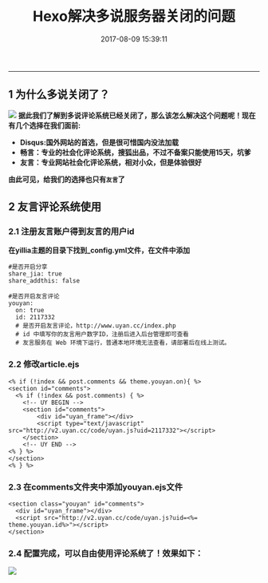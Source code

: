 ﻿---
title: Hexo解决多说服务器关闭的问题
date: 2017-08-09 15:39:11
tags: Hexo
---

***

## 1 为什么多说关闭了？
![](http://ofhbt8uhx.bkt.clouddn.com/1.PNG)
**据此我们了解到多说评论系统已经关闭了，那么该怎么解决这个问题呢！现在有几个选择在我们面前:**
- **Disqus:国外网站的首选，但是很可惜国内没法加载**
- **畅言：专业的社会化评论系统，搜狐出品，不过不备案只能使用15天，坑爹**
- **友言：专业网站社会化评论系统，相对小众，但是体验很好**

**由此可见，给我们的选择也只有`友言`了** 
<!--more-->
## 2 友言评论系统使用
### 2.1 注册友言账户得到友言的用户id
**在yillia主题的目录下找到_config.yml文件，在文件中添加**
```
#是否开启分享
share_jia: true
share_addthis: false

#是否开启友言评论
youyan:
  on: true
  id: 2117332
  # 是否开启友言评论，http://www.uyan.cc/index.php
  # id 中填写你的友言用户数字ID，注册后进入后台管理即可查看
  # 友言服务在 Web 环境下运行，普通本地环境无法查看，请部署后在线上测试。
```
### 2.2 修改article.ejs
```
<% if (!index && post.comments && theme.youyan.on){ %>
<section id="comments">
  <% if (!index && post.comments) { %>
    <!-- UY BEGIN -->
    <section id="comments">
        <div id="uyan_frame"></div>
        <script type="text/javascript" src="http://v2.uyan.cc/code/uyan.js?uid=2117332"></script>
    </section>
    <!-- UY END -->
<% } %>
</section>
<% } %>
```
### 2.3 在comments文件夹中添加youyan.ejs文件
```
<section class="youyan" id="comments">
  <div id="uyan_frame"></div>
  <script src="http://v2.uyan.cc/code/uyan.js?uid=<%= theme.youyan.id%>"></script>
</section>

```
### 2.4 配置完成，可以自由使用评论系统了！效果如下：
![](http://ofhbt8uhx.bkt.clouddn.com/2.PNG)